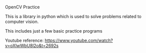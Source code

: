 OpenCV Practice


This is a library in python which is used to solve problems related to computer vision.

This includes just a few basic practice programs

Youtube reference: https://www.youtube.com/watch?v=oXlwWbU8l2o&t=2692s
